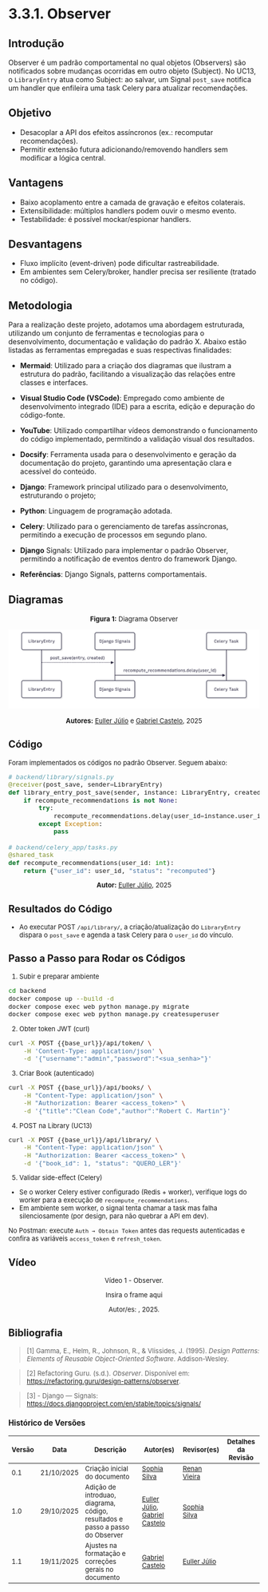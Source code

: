 # 3.3.1. Observer

## Introdução

Observer é um padrão comportamental no qual objetos (Observers) são notificados sobre mudanças ocorridas em outro objeto (Subject). No UC13, o `LibraryEntry` atua como Subject: ao salvar, um Signal `post_save` notifica um handler que enfileira uma task Celery para atualizar recomendações.

## Objetivo

- Desacoplar a API dos efeitos assíncronos (ex.: recomputar recomendações).
- Permitir extensão futura adicionando/removendo handlers sem modificar a lógica central.


## Vantagens

- Baixo acoplamento entre a camada de gravação e efeitos colaterais.
- Extensibilidade: múltiplos handlers podem ouvir o mesmo evento.
- Testabilidade: é possível mockar/espionar handlers.


## Desvantagens

- Fluxo implícito (event-driven) pode dificultar rastreabilidade.
- Em ambientes sem Celery/broker, handler precisa ser resiliente (tratado no código).

## Metodologia

Para a realização deste projeto, adotamos uma abordagem estruturada, utilizando um conjunto de ferramentas e tecnologias para o desenvolvimento, documentação e validação do padrão X. Abaixo estão listadas as ferramentas empregadas e suas respectivas finalidades:

- **Mermaid**: Utilizado para a criação dos diagramas que ilustram a estrutura do padrão, facilitando a visualização das relações entre classes e interfaces.
- **Visual Studio Code (VSCode)**: Empregado como ambiente de desenvolvimento integrado (IDE) para a escrita, edição e depuração do código-fonte.
- **YouTube**: Utilizado compartilhar vídeos demonstrando o funcionamento do código implementado, permitindo a validação visual dos resultados.
- **Docsify**: Ferramenta usada para o desenvolvimento e geração da documentação do projeto, garantindo uma apresentação clara e acessível do conteúdo.
- **Django**: Framework principal utilizado para o desenvolvimento, estruturando o projeto;
- **Python**: Linguagem de programação adotada.
- **Celery**: Utilizado para o gerenciamento de tarefas assíncronas, permitindo a execução de processos em segundo plano.
- **Django** Signals: Utilizado para implementar o padrão Observer, permitindo a notificação de eventos dentro do framework Django.

- **Referências**: Django Signals, patterns comportamentais.



## Diagramas

<font size="2"><p style="text-align: center"><b>Figura 1:</b> Diagrama Observer</div>

<div style="text-align: center;">

![Diagrama](./assets/diagramaObserverUC13.png)

</div>

<font size="2"><p style="text-align: center"><b>Autores:</b> [Euller Júlio](https://www.github.com/Potatoyz908) e [Gabriel Castelo](https://github.com/GabrielCastelo-31), 2025</p></font>


## Código

Foram implementados os códigos no padrão Observer. Seguem abaixo:

```python
# backend/library/signals.py
@receiver(post_save, sender=LibraryEntry)
def library_entry_post_save(sender, instance: LibraryEntry, created, **kwargs):
    if recompute_recommendations is not None:
        try:
            recompute_recommendations.delay(user_id=instance.user_id)
        except Exception:
            pass

# backend/celery_app/tasks.py
@shared_task
def recompute_recommendations(user_id: int):
    return {"user_id": user_id, "status": "recomputed"}
```

<font size="2"><p style="text-align: center"><b>Autor:</b> [Euller Júlio](https://github.com/Potatoyz908), 2025</p></font>

## Resultados do Código

- Ao executar POST `/api/library/`, a criação/atualização do `LibraryEntry` dispara o `post_save` e agenda a task Celery para o `user_id` do vínculo.

## Passo a Passo para Rodar os Códigos

1) Subir e preparar ambiente

```bash
cd backend
docker compose up --build -d
docker compose exec web python manage.py migrate
docker compose exec web python manage.py createsuperuser
```

2) Obter token JWT (curl)

```bash
curl -X POST {{base_url}}/api/token/ \
    -H 'Content-Type: application/json' \
    -d '{"username":"admin","password":"<sua_senha>"}'
```

3) Criar Book (autenticado)

```bash
curl -X POST {{base_url}}/api/books/ \
    -H "Content-Type: application/json" \
    -H "Authorization: Bearer <access_token>" \
    -d '{"title":"Clean Code","author":"Robert C. Martin"}'
```

4) POST na Library (UC13)

```bash
curl -X POST {{base_url}}/api/library/ \
    -H "Content-Type: application/json" \
    -H "Authorization: Bearer <access_token>" \
    -d '{"book_id": 1, "status": "QUERO_LER"}'
```

5) Validar side-effect (Celery)

- Se o worker Celery estiver configurado (Redis + worker), verifique logs do worker para a execução de `recompute_recommendations`.
- Em ambiente sem worker, o signal tenta chamar a task mas falha silenciosamente (por design, para não quebrar a API em dev).

No Postman: execute `Auth → Obtain Token` antes das requests autenticadas e confira as variáveis `access_token` e `refresh_token`.


## Vídeo

<font size="2"><p style="text-align: center">Vídeo 1 - Observer.</p></font>

<center>
Insira o frame aqui
</center>

<font size="2"><p style="text-align: center">Autor/es: [](), 2025.</p></font>

## Bibliografia

> [1] Gamma, E., Helm, R., Johnson, R., & Vlissides, J. (1995). _Design Patterns: Elements of Reusable Object-Oriented Software_. Addison-Wesley.

> [2] Refactoring Guru. (s.d.). _Observer_. Disponível em: <https://refactoring.guru/design-patterns/observer>.

> [3] - Django — Signals: https://docs.djangoproject.com/en/stable/topics/signals/


### Histórico de Versões

| Versão | Data       | Descrição                                                                    | Autor(es)                                                                                        | Revisor(es)                                   | Detalhes da Revisão |
| ------ | ---------- | ---------------------------------------------------------------------------- | ------------------------------------------------------------------------------------------------ | --------------------------------------------- | ------------------- |
| 0.1    | 21/10/2025 | Criação inicial do documento                      | [Sophia Silva](https://github.com/sophiassilva) | [Renan Vieira]() |                     |
| 1.0    | 29/10/2025 | Adição de introduao, diagrama, código, resultados e passo a passo do Observer | [Euller Júlio](https://www.github.com/Potatoyz908), [Gabriel Castelo](https://github.com/GabrielCastelo-31) | [Sophia Silva](https://github.com/sophiassilva) |                     |
| 1.1    | 19/11/2025 | Ajustes na formatação e correções gerais no documento |[Gabriel Castelo](https://github.com/GabrielCastelo-31) | [Euller Júlio](https://www.github.com/Potatoyz908) |                     |

